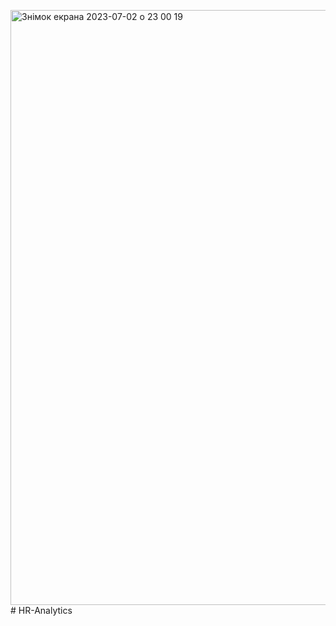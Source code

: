 <img width="952" alt="Знімок екрана 2023-07-02 о 23 00 19" src="https://github.com/Maria0strovska/HR-Analytics/assets/126590572/1aad689c-c741-49aa-abf4-e0dacc907ee4"># HR-Analytics
